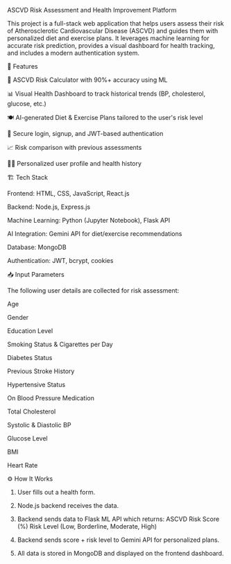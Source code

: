ASCVD Risk Assessment and Health Improvement Platform

This project is a full-stack web application that helps users assess their risk of Atherosclerotic Cardiovascular Disease (ASCVD) and guides them with personalized diet and exercise plans. It leverages machine learning for accurate risk prediction, provides a visual dashboard for health tracking, and includes a modern authentication system.

🚀 Features

🧠 ASCVD Risk Calculator with 90%+ accuracy using ML

📊 Visual Health Dashboard to track historical trends (BP, cholesterol, glucose, etc.)

🍽️ AI-generated Diet & Exercise Plans tailored to the user's risk level

🔐 Secure login, signup, and JWT-based authentication

📈 Risk comparison with previous assessments

👨‍⚕️ Personalized user profile and health history

🏗️ Tech Stack

Frontend: HTML, CSS, JavaScript, React.js

Backend: Node.js, Express.js

Machine Learning: Python (Jupyter Notebook), Flask API

AI Integration: Gemini API for diet/exercise recommendations

Database: MongoDB

Authentication: JWT, bcrypt, cookies

📥 Input Parameters

The following user details are collected for risk assessment:

Age

Gender

Education Level

Smoking Status & Cigarettes per Day

Diabetes Status

Previous Stroke History

Hypertensive Status

On Blood Pressure Medication

Total Cholesterol

Systolic & Diastolic BP

Glucose Level

BMI

Heart Rate


⚙️ How It Works

1. User fills out a health form.

2. Node.js backend receives the data.

3. Backend sends data to Flask ML API which returns:
ASCVD Risk Score (%)
Risk Level (Low, Borderline, Moderate, High)

4. Backend sends score + risk level to Gemini API for personalized plans. 

5. All data is stored in MongoDB and displayed on the frontend dashboard.
